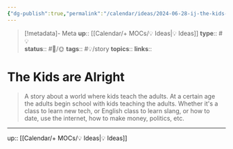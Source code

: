 ```yaml
---
{"dg-publish":true,"permalink":"/calendar/ideas/2024-06-28-ij-the-kids-are-alright/","title":"The Kids are Alright"}
---
```


> [!metadata]- Meta
> **up**:: [[Calendar/+ MOCs/💡 Ideas\|💡 Ideas]]
> **type**:: #💡  
> **status**:: #📝/🌞
> **tags**:: #💡/story
> **topics**:: 
> **links**::

# The Kids are Alright

> A story about a world where kids teach the adults. At a certain age the adults begin school with kids teaching the adults. Whether it's a class to learn new tech, or English class to learn slang, or how to date, use the internet, how to make money, politics, etc.



---
up:: [[Calendar/+ MOCs/💡 Ideas\|💡 Ideas]]

